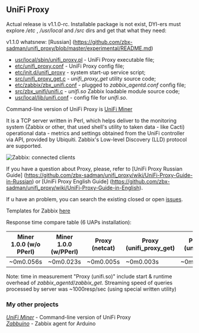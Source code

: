 ## UniFi Proxy
Actual release is v1.1.0-rc. Installable package is not exist, DYI-ers must explore _/etc_ , _/usr/local_ and _/src_ dirs and get that what they need:

v1.1.0 whatsnew: [Russian] (https://github.com/zbx-sadman/unifi_proxy/blob/master/experimental/README.md)

- [usr/local/sbin/unifi_proxy.pl](https://raw.githubusercontent.com/zbx-sadman/unifi_proxy/master/usr/local/sbin/unifi_proxy.pl) - UniFi Proxy executable file;
- [etc/unifi_proxy.conf](https://raw.githubusercontent.com/zbx-sadman/unifi_proxy/master/etc/unifi_proxy/unifi_proxy.conf) - UniFi Proxy config file;
- [etc/init.d/unifi_proxy](https://raw.githubusercontent.com/zbx-sadman/unifi_proxy/master/etc/init.d/unifi_proxy) - system start-up service script;
- [src/unifi_proxy_get.c](https://raw.githubusercontent.com/zbx-sadman/unifi_proxy/master/src/unifi_proxy_get.c) - _unifi_proxy_get_ utility source code;
- [etc/zabbix/zbx_unifi.conf](https://raw.githubusercontent.com/zbx-sadman/unifi_proxy/master/etc/zabbix/zbx_unifi.conf) - plugged to _zabbix_agentd.conf_ config file;
- [src/zbx_unifi/unifi.c](https://github.com/zbx-sadman/unifi_proxy/tree/master/src/zbx_unifi) - _unifi.so_ Zabbix loadable module source code;
- [usr/local/lib/unifi.conf](https://raw.githubusercontent.com/zbx-sadman/unifi_proxy/master/usr/local/lib/zabbix/unifi.conf) - config file for _unifi.so_.

Command-line version of UniFi Proxy is [UniFi Miner](https://github.com/zbx-sadman/unifi_miner)

It is a TCP server written in Perl, which helps deliver to the monitoring system (Zabbix or other, that used shell's utility to taken data - like Cacti) operational data - metrics and settings obtained from the UniFi controller via API, provided by Ubiquiti. Zabbix's Low-level Discovery (LLD) protocol are supported.

![Zabbix: connected clients](http://community.ubnt.com/t5/image/serverpage/image-id/53219iB1CA79D24EFB2BEB/image-size/original)

If you have a question about Proxy, please, refer to [UniFi Proxy Russian Guide] (https://github.com/zbx-sadman/unifi_proxy/wiki/UniFi-Proxy-Guide-in-Russian) or [UniFi Proxy English Guide] (https://github.com/zbx-sadman/unifi_proxy/wiki/UniFi-Proxy-Guide-in-English).

If u have an problem, you can search the existing closed or open [issues](https://github.com/zbx-sadman/unifi_proxy/issues). 

Templates for Zabbix [here](https://github.com/zbx-sadman/unifi_proxy/tree/master/Zabbix_Templates)

Response time compare table (6 UAPs installation):

| Miner 1.0.0 (w/o PPerl) | Miner 1.0.0 (w/PPerl) | Proxy (netcat) | Proxy (unifi_proxy_get) | Proxy (unifi.so) |
|-------------------------|-----------------------|----------------|-------------------------|------------------|
| ~0m0.056s               | ~0m0.023s             | ~0m0.005s      |  ~0m0.003s              |  ~0m0.006s       |

Note: time in measurement "Proxy (unifi.so)" include start & runtime overhead of _zabbix_agentd_/_zabbix_get_. Streaming speed of queries processed by server was ~1000resp/sec (using special written utility)

### My other projects
 [_UniFi Miner_](https://github.com/zbx-sadman/unifi_miner) - Command-line version of UniFi Proxy   
 [_Zabbuino_](https://github.com/zbx-sadman/zabbuino) - Zabbix agent for Arduino 
